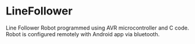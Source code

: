 # LineFollower
Line Follower Robot programmed using AVR microcontroller and C code. Robot is configured remotely with Android app via bluetooth.
